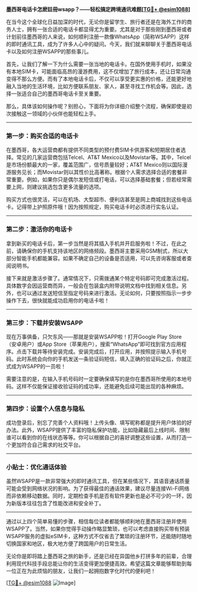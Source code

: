 **墨西哥电话卡怎麽註冊wsapp？——轻松搞定跨境通讯难题[[TG💪+ @esim1088](https://t.me/s/esim1088)]**

在当今这个全球化日益加深的时代，无论你是留学生、旅行者还是在海外工作的商务人士，拥有一张合适的电话卡都显得尤为重要。尤其是对于那些刚到墨西哥或者计划前往墨西哥的人来说，如何顺利注册一款像WhatsApp（简称WSAPP）这样的即时通讯工具，成为了许多人心中的疑问。今天，我们就来聊聊关于墨西哥电话卡以及如何注册WSAPP的那些事儿。

首先，让我们了解一下为什么需要一张当地的电话卡。在国外使用手机时，如果没有本地SIM卡，可能面临高昂的漫游费用，这不仅增加了旅行成本，还让日常沟通变得不那么方便。而有了本地电话卡后，不仅可以享受更实惠的价格，还能更好地融入当地的生活环境，比如方便联系朋友、家人，甚至寻找工作机会等。因此，选择一张适合自己的墨西哥电话卡至关重要。

那么，具体该如何操作呢？别担心，下面将为你详细介绍整个流程，确保即使是初次接触这一领域的小伙伴也能轻松上手。

---

### 第一步：购买合适的电话卡

在墨西哥，各大运营商都有提供不同类型的预付费SIM卡供游客和短期居住者选择。常见的几家运营商包括Telcel、AT&T Mexico以及Movistar等。其中，Telcel是市场份额最大的一家，覆盖范围广，信号质量较好；AT&T Mexico则以国际漫游服务见长；而Movistar则以其性价比高著称。根据个人需求选择合适的套餐非常重要。例如，如果你只是偶尔发短信或打电话，可以选择基础套餐；但若经常需要上网，则建议挑选包含更多流量的选项。

购买方式也很灵活，可以在机场、大型超市、便利店甚至是网上商城找到这些电话卡。记得带上护照原件哦！因为按照规定，购买电话卡时必须进行实名认证。

---

### 第二步：激活你的电话卡

拿到新买的电话卡后，第一步当然是将其插入手机并开启服务啦！不过，在此之前，请确保你的手机支持该地区的网络频段。墨西哥主要采用GSM制式，所以大部分智能手机都能兼容。如果不确定自己的设备是否适用，可以先咨询客服或者查阅说明书。

接下来就是激活步骤了。通常情况下，只需拨通某个特定号码即可完成激活过程。具体数字会因运营商而异，一般会在包装盒内附带说明文档中找到相关信息。另外，也可以通过发送短信至指定号码来进行激活。无论如何，只要按照指示一步步操作下去，很快就能成功启用你的电话卡啦！

---

### 第三步：下载并安装WSAPP

现在万事俱备，只欠东风——那就是安装WSAPP啦！打开Google Play Store（安卓用户）或App Store（苹果用户），搜索“WhatsApp”即可找到官方应用程序。点击下载并等待安装完成。安装完成后，打开应用，并按照提示输入手机号码。此时系统会向你的手机发送一条验证码短信，填入正确的验证码之后，你就正式成为WSAPP的一员啦！

需要注意的是，在输入手机号码时一定要确保填写的是你在墨西哥所使用的本地号码。这样不仅能保证接收验证码的成功率，还能避免后续可能出现的各种麻烦。

---

### 第四步：设置个人信息与隐私

成功登录后，别忘了完善个人资料哦！上传头像、填写昵称都是提升用户体验的好办法。此外，WSAPP提供了丰富的隐私保护功能，比如隐藏最后上线时间、限制谁可以看到你的在线状态等等。你可以根据自己的喜好调整这些设置，从而打造一个更加符合自己需求的社交平台。

---

### 小贴士：优化通话体验

虽然WSAPP是一款非常强大的即时通讯工具，但在某些情况下，其语音通话质量可能会受到网络状况的影响。为了获得最佳的通话效果，建议尽量连接Wi-Fi网络而非依赖移动数据。同时，定期检查手机是否有软件更新也是必不可少的一环，因为新版本往往包含了性能改进和安全补丁。

---

通过以上四个简单易懂的步骤，相信每位读者都能够顺利地在墨西哥注册并使用WSAPP了。当然，如果你觉得手动操作略显繁琐，也可以考虑直接购买带有预装WSAPP服务的虚拟eSIM卡，这种方式不仅省去了繁琐的注册环节，还能随时随地切换国家和地区，极大地方便了跨国用户的日常生活。

无论你是即将踏上墨西哥之旅的新手，还是已经在异国他乡打拼多年的前辈，合理利用现代科技手段总能让你的生活变得更加便捷高效。希望这篇文章能够帮助到每一位正在为此烦恼的朋友，让我们一起拥抱数字化时代的便利吧！

[[TG💪+ @esim1088](https://t.me/s/esim1088) ![Image](https://i.postimg.cc/4NQfJmqS/Snipaste-2025-05-13-00-14-12.png)]